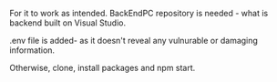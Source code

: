 For it to work as intended. BackEndPC repository is needed - what is backend built on Visual Studio.

.env file is added- as it doesn't reveal any vulnurable or damaging information.

Otherwise, clone, install packages and npm start.



